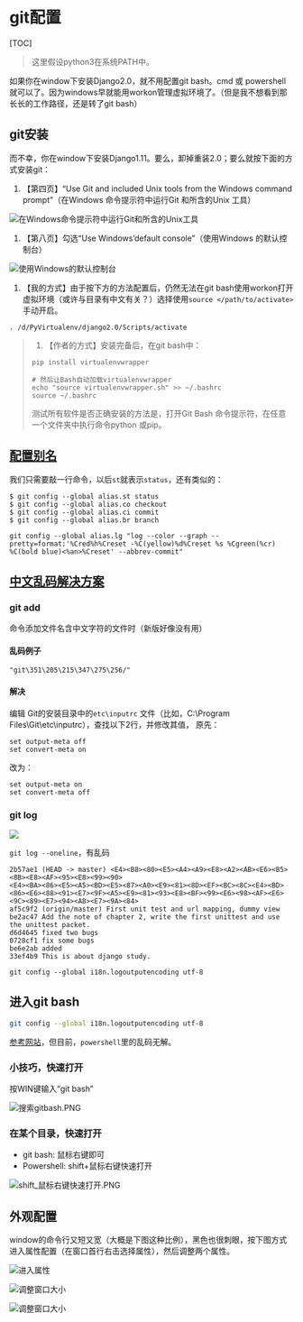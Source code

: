 # git配置

[TOC]

> 这里假设python3在系统PATH中。

如果你在window下安装Django2.0，就不用配置git bash。cmd 或 powershell就可以了。因为windows早就能用workon管理虚拟环境了。（但是我不想看到那长长的工作路径，还是转了git bash）

## git安装

而不幸，你在window下安装Django1.11。要么，卸掉重装2.0；要么就按下面的方式安装git：

1. 【第四页】“Use Git and included Unix tools from the Windows command prompt”（在Windows 命令提示符中运行Git 和所含的Unix 工具）

![在Windows命令提示符中运行Git和所含的Unix工具](git%E9%85%8D%E7%BD%AE/%E5%9C%A8Windows%E5%91%BD%E4%BB%A4%E6%8F%90%E7%A4%BA%E7%AC%A6%E4%B8%AD%E8%BF%90%E8%A1%8CGit%E5%92%8C%E6%89%80%E5%90%AB%E7%9A%84Unix%E5%B7%A5%E5%85%B7.PNG)

1. 【第八页】勾选“Use Windows’default console”（使用Windows 的默认控制台）

![使用Windows的默认控制台](git%E9%85%8D%E7%BD%AE/%E4%BD%BF%E7%94%A8Windows%E7%9A%84%E9%BB%98%E8%AE%A4%E6%8E%A7%E5%88%B6%E5%8F%B0.PNG)

1. 【我的方式】由于按下方的方法配置后，仍然无法在git bash使用workon打开虚拟环境（或许与目录有中文有关？）选择使用`source </path/to/activate>`手动开启。

```
. /d/PyVirtualenv/django2.0/Scripts/activate
```

> 1. 【作者的方式】安装完备后，在git bash中：
>
> ```shell 
> pip install virtualenvwrapper
> 
> # 然后让Bash自动加载virtualenvwrapper
> echo "source virtualenvwrapper.sh" >> ~/.bashrc
> source ~/.bashrc
> ```
>
> 测试所有软件是否正确安装的方法是，打开Git Bash 命令提示符，在任意一个文件夹中执行命令python 或pip。

## [配置别名](https://www.liaoxuefeng.com/wiki/0013739516305929606dd18361248578c67b8067c8c017b000/001375234012342f90be1fc4d81446c967bbdc19e7c03d3000)

我们只需要敲一行命令，以后`st`就表示`status`，还有类似的：

```
$ git config --global alias.st status
$ git config --global alias.co checkout
$ git config --global alias.ci commit
$ git config --global alias.br branch
```



```
git config --global alias.lg "log --color --graph --pretty=format:'%Cred%h%Creset -%C(yellow)%d%Creset %s %Cgreen(%cr) %C(bold blue)<%an>%Creset' --abbrev-commit"
```



## [中文乱码解决方案](https://segmentfault.com/a/1190000000578037)

### git add

命令添加文件名含中文字符的文件时（新版好像没有用）

#### 乱码例子

`"git\351\205\215\347\275\256/"`

#### 解决

编辑 Git的安装目录中的`etc\inputrc` 文件（比如，C:\Program Files\Git\etc\inputrc），查找以下2行，并修改其值，
原先：

```
set output-meta off
set convert-meta on
```

改为：

```
set output-meta on
set convert-meta off
```

### git log

![](P1TDD_DjangoBase\C3testHomepage\gitdiff.PNG)

`git log --oneline`，有乱码

```
2b57ae1 (HEAD -> master) <E4><B8><80><E5><A4><A9><E8><A2><AB><E6><B5><8B><E8><AF><95><E8><99><90>
<E4><BA><86><E5><A5><BD><E5><87><A0><E9><81><8D><EF><BC><8C><E4><BD><86><E6><88><91><E7><9F><A5><E9><81><93><E8><BF><99><E6><98><AF><E6><9C><89><E7><94><A8><E7><9A><84>
af5c9f2 (origin/master) First unit test and url mapping, dummy view
be2ac47 Add the note of chapter 2, write the first unittest and use the unittest packet.
d6d4645 fixed two bugs
0728cf1 fix some bugs
be6e2ab added
33ef4b9 This is about django study.
```

```
git config --global i18n.logoutputencoding utf-8
```



## 进入git bash



```bash
git config --global i18n.logoutputencoding utf-8
```

[参考网站](https://segmentfault.com/a/1190000000578037)，但目前，`powershell`里的乱码无解。

### 小技巧，快速打开

按WIN键输入“git bash”

![搜索gitbash.PNG](git%E9%85%8D%E7%BD%AE/%E6%90%9C%E7%B4%A2gitbash.PNG)

### 在某个目录，快速打开

- git bash: 鼠标右键即可
- Powershell: shift+鼠标右键快速打开

![shift_鼠标右键快速打开.PNG](git%E9%85%8D%E7%BD%AE/shift_%E9%BC%A0%E6%A0%87%E5%8F%B3%E9%94%AE%E5%BF%AB%E9%80%9F%E6%89%93%E5%BC%80.PNG)


## 外观配置

window的命令行又短又宽（大概是下图这种比例），黑色也很刺眼，按下图方式进入属性配置（在窗口首行右击选择属性），然后调整两个属性。

![进入属性](git%E9%85%8D%E7%BD%AE/%E8%BF%9B%E5%85%A5%E5%B1%9E%E6%80%A7.PNG)

![调整窗口大小](git%E9%85%8D%E7%BD%AE/%E8%B0%83%E6%95%B4%E7%AA%97%E5%8F%A3%E5%A4%A7%E5%B0%8F.PNG)

![调整窗口大小](git%E9%85%8D%E7%BD%AE/%E8%B0%83%E6%95%B4%E9%A2%9C%E8%89%B2%E4%B8%BARGB545964.PNG)
